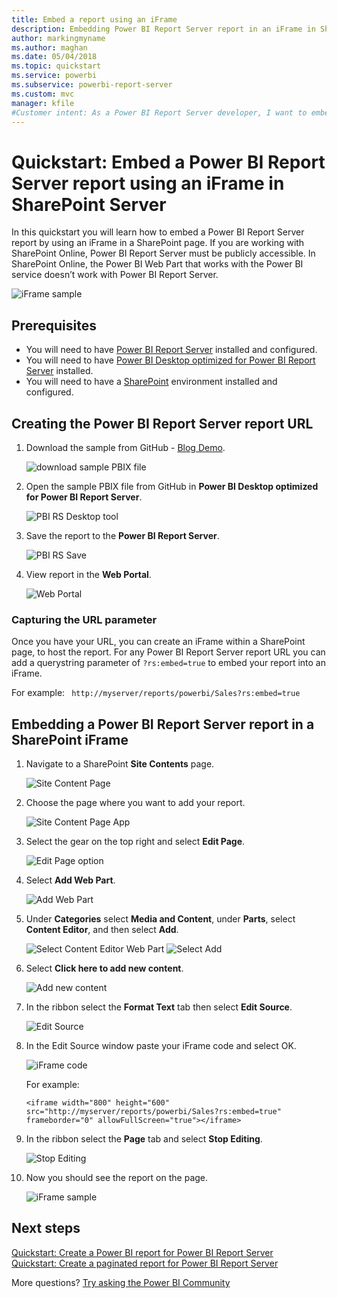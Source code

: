 ```yaml
---
title: Embed a report using an iFrame
description: Embedding Power BI Report Server report in an iFrame in SharePoint Server
author: markingmyname
ms.author: maghan 
ms.date: 05/04/2018
ms.topic: quickstart
ms.service: powerbi
ms.subservice: powerbi-report-server
ms.custom: mvc
manager: kfile
#Customer intent: As a Power BI Report Server developer, I want to embed my PBI RS reports in an iFrame, so that I can show my reports in other applications.
---
```

# Quickstart: Embed a Power BI Report Server report using an iFrame in SharePoint Server

In this quickstart you will learn how to embed a Power BI Report Server report by using an iFrame in a SharePoint page. If you are working with SharePoint Online, Power BI Report Server must be publicly accessible. In SharePoint Online, the Power BI Web Part that works with the Power BI service doesn’t work with Power BI Report Server. 

![iFrame sample](media/quickstart-embed/quickstart_embed_01.png)
## Prerequisites
* You will need to have [Power BI Report Server](https://powerbi.microsoft.com/report-server/) installed and configured.
* You will need to have [Power BI Desktop optimized for Power BI Report Server](install-powerbi-desktop.md) installed.
* You will need to have a [SharePoint](https://docs.microsoft.com/sharepoint/install/install) environment installed and configured.

## Creating the Power BI Report Server report URL

1. Download the sample from GitHub - [Blog Demo](https://github.com/Microsoft/powerbi-desktop-samples).

    ![download sample PBIX file](media/quickstart-embed/quickstart_embed_14.png)

2. Open the sample PBIX file from GitHub in **Power BI Desktop optimized for Power BI Report Server**.

    ![PBI RS Desktop tool](media/quickstart-embed/quickstart_embed_02.png)

3. Save the report to the **Power BI Report Server**. 

    ![PBI RS Save](media/quickstart-embed/quickstart_embed_03.png)

4. View report in the **Web Portal**.

    ![Web Portal](media/quickstart-embed/quickstart_embed_04.png)

### Capturing the URL parameter

Once you have your URL, you can create an iFrame within a SharePoint page, to host the report. For any Power BI Report Server report URL you can add a querystring parameter of `?rs:embed=true` to embed your report into an iFrame. 

   For example:
    ``` 
    http://myserver/reports/powerbi/Sales?rs:embed=true
    ```
## Embedding a Power BI Report Server report in a SharePoint iFrame

1. Navigate to a SharePoint **Site Contents** page.

    ![Site Content Page](media/quickstart-embed/quickstart_embed_05.png)

2. Choose the page where you want to add your report.

    ![Site Content Page App](media/quickstart-embed/quickstart_embed_06.png)

3. Select the gear on the top right and select **Edit Page**.

    ![Edit Page option](media/quickstart-embed/quickstart_embed_07.png)

4. Select **Add Web Part**.

    ![Add Web Part](media/quickstart-embed/quickstart_embed_08.png)

5. Under **Categories** select **Media and Content**, under **Parts**, select **Content Editor**, and then select **Add**.

    ![Select Content Editor Web Part](media/quickstart-embed/quickstart_embed_09.png)
    ![Select Add](media/quickstart-embed/quickstart_embed_091.png)

6. Select **Click here to add new content**.

    ![Add new content](media/quickstart-embed/quickstart_embed_10.png)

7. In the ribbon select the **Format Text** tab then select **Edit Source**.

     ![Edit Source](media/quickstart-embed/quickstart_embed_11.png)

8. In the Edit Source window paste your iFrame code and select OK.

    ![iFrame code](media/quickstart-embed/quickstart_embed_12.png)

     For example:
     ```
     <iframe width="800" height="600" src="http://myserver/reports/powerbi/Sales?rs:embed=true" frameborder="0" allowFullScreen="true"></iframe>
     ```

9. In the ribbon select the **Page** tab and select **Stop Editing**.

    ![Stop Editing](media/quickstart-embed/quickstart_embed_13.png)

10. Now you should see the report on the page.

    ![iFrame sample](media/quickstart-embed/quickstart_embed_01.png)

## Next steps

[Quickstart: Create a Power BI report for Power BI Report Server](quickstart-create-powerbi-report.md)  
[Quickstart: Create a paginated report for Power BI Report Server](quickstart-create-paginated-report.md)  

More questions? [Try asking the Power BI Community](https://community.powerbi.com/) 